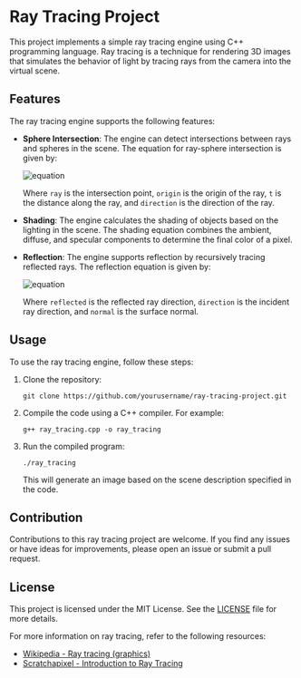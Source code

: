 # Ray Tracing Project

This project implements a simple ray tracing engine using C++ programming language. Ray tracing is a technique for rendering 3D images that simulates the behavior of light by tracing rays from the camera into the virtual scene.

## Features

The ray tracing engine supports the following features:

- **Sphere Intersection**: The engine can detect intersections between rays and spheres in the scene. The equation for ray-sphere intersection is given by:

  ![equation](https://latex.codecogs.com/png.latex?\inline&space;\bg_white&space;\text{ray}&space;=&space;\text{origin}&space;+&space;t&space;\cdot&space;\text{direction})

  Where `ray` is the intersection point, `origin` is the origin of the ray, `t` is the distance along the ray, and `direction` is the direction of the ray.

- **Shading**: The engine calculates the shading of objects based on the lighting in the scene. The shading equation combines the ambient, diffuse, and specular components to determine the final color of a pixel.

- **Reflection**: The engine supports reflection by recursively tracing reflected rays. The reflection equation is given by:

  ![equation](https://latex.codecogs.com/png.latex?\inline&space;\bg_white&space;\text{reflected}&space;=&space;\text{direction}&space;-&space;2&space;\cdot&space;\text{normal}&space;\cdot&space;(\text{direction}&space;\cdot&space;\text{normal}))

  Where `reflected` is the reflected ray direction, `direction` is the incident ray direction, and `normal` is the surface normal.

## Usage

To use the ray tracing engine, follow these steps:

1. Clone the repository:

   ```
   git clone https://github.com/yourusername/ray-tracing-project.git
   ```

2. Compile the code using a C++ compiler. For example:

   ```
   g++ ray_tracing.cpp -o ray_tracing
   ```

3. Run the compiled program:

   ```
   ./ray_tracing
   ```

   This will generate an image based on the scene description specified in the code.

## Contribution

Contributions to this ray tracing project are welcome. If you find any issues or have ideas for improvements, please open an issue or submit a pull request.

## License

This project is licensed under the MIT License. See the [LICENSE](LICENSE) file for more details.

For more information on ray tracing, refer to the following resources:

- [Wikipedia - Ray tracing (graphics)](https://en.wikipedia.org/wiki/Ray_tracing_(graphics))
- [Scratchapixel - Introduction to Ray Tracing](https://www.scratchapixel.com/lessons/3d-basic-rendering/introduction-to-ray-tracing)
